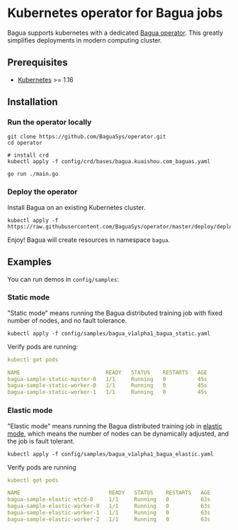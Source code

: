 # Kubernetes operator for Bagua jobs

Bagua supports kubernetes with a dedicated [Bagua operator](https://github.com/BaguaSys/operator). This greatly simplifies deployments in modern computing cluster.

## Prerequisites

- [Kubernetes](https://kubernetes.io/) >= 1.16

## Installation

### Run the operator locally

```shell
git clone https://github.com/BaguaSys/operator.git
cd operator

# install crd
kubectl apply -f config/crd/bases/bagua.kuaishou.com_baguas.yaml

go run ./main.go
```

### Deploy the operator

Install Bagua on an existing Kubernetes cluster.

```shell
kubectl apply -f https://raw.githubusercontent.com/BaguaSys/operator/master/deploy/deployment.yaml
```

Enjoy! Bagua will create resources in namespace `bagua`.

## Examples

You can run demos in `config/samples`:

### Static mode

"Static mode" means running the Bagua distributed training job with fixed number of nodes, and no fault tolerance.

```shell
kubectl apply -f config/samples/bagua_v1alpha1_bagua_static.yaml
```

Verify pods are running:

```yaml
kubectl get pods

NAME                           READY   STATUS    RESTARTS   AGE
bagua-sample-static-master-0   1/1     Running   0          45s
bagua-sample-static-worker-0   1/1     Running   0          45s
bagua-sample-static-worker-1   1/1     Running   0          45s
```

### Elastic mode

"Elastic mode" means running the Bagua distributed training job in [elastic mode](https://baguasys.github.io/tutorials/elastic-training/index.html), which means the number of nodes can be dynamically adjusted, and the job is fault tolerant.

```shell
kubectl apply -f config/samples/bagua_v1alpha1_bagua_elastic.yaml
```

Verify pods are running

```yaml
kubectl get pods

NAME                            READY   STATUS    RESTARTS   AGE
bagua-sample-elastic-etcd-0     1/1     Running   0          63s
bagua-sample-elastic-worker-0   1/1     Running   0          63s
bagua-sample-elastic-worker-1   1/1     Running   0          63s
bagua-sample-elastic-worker-2   1/1     Running   0          63s
```
